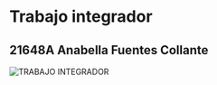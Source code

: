 # Trabajo integrador

## 21648A Anabella Fuentes Collante

![TRABAJO INTEGRADOR](https://tuki-socks.com.ar/wp-content/uploads/2023/09/screencapture-localhost-5500-2023-09-23-20_07_50.png)